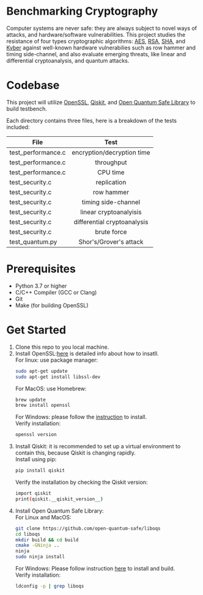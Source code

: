 # Benchmarking Cryptography
Computer systems are never safe: they are always subject to novel ways of attacks, and hardware/software vulnerabilities. This project studies
the resistance of four types cryptographic algorithms: [AES](https://en.wikipedia.org/wiki/Advanced_Encryption_Standard), [RSA](https://en.wikipedia.org/wiki/RSA_(cryptosystem)), [SHA](https://en.wikipedia.org/wiki/Secure_Hash_Algorithms), and [Kyber](https://en.wikipedia.org/wiki/Kyber) against well-known hardware vulnerabilies such as row hammer 
and timing side-channel, and also evaluate emerging threats, like linear and differential cryptoanalysis, and quantum attacks. 

# Codebase
This project will utilize [OpenSSL](https://www.openssl.org), [Qiskit](https://en.wikipedia.org/wiki/Qiskit), and [Open Quantum Safe Library](https://openquantumsafe.org) to build testbench.

Each directory contains three files, here is a breakdown of the tests included:

| File          | Test          | 
| ------------- |:-------------:| 
| test_performance.c | encryption/decryption time |
| test_performance.c | throughput                 | 
| test_performance.c | CPU time                   | 
| test_security.c    | replication                | 
| test_security.c    | row hammer                 | 
| test_security.c    | timing side-channel        | 
| test_security.c    | linear cryptoanalyisis     |
| test_security.c    | differential cryptoanalysis|
| test_security.c    | brute force                |
| test_quantum.py    | Shor's/Grover's attack     |

# Prerequisites
- Python 3.7 or higher
- C/C++ Compiler (GCC or Clang)
- Git
- Make (for building OpenSSL)

# Get Started
1. Clone this repo to you local machine.
2. Install OpenSSL:[here](https://www.openssl.org/source/) is detailed info about how to insatll.<br>
   For linux: use package manager: 
   ```bash
   sudo apt-get update
   sudo apt-get install libssl-dev
   ```
   For MacOS: use Homebrew:
   ```bash
   brew update
   brew install openssl
   ```
   For Windows: please follow the [instruction](https://www.openssl.org/source/gitrepo.html) to install.<br>
   Verify installation:
   ```bash
   openssl version
   ```
2. Install Qiskit: it is recommended to set up a virtual environment to contain this, because Qiskit is changing rapidly.<br>
   Install using pip:
   ```bash
   pip install qiskit
   ```
   Verify the installation by checking the Qiskit version:
   ```bash
   import qiskit
   print(qiskit.__qiskit_version__)
   ```
3. Install Open Quantum Safe Library:<br>
   For Linux and MacOS:
   ```bash
   git clone https://github.com/open-quantum-safe/liboqs
   cd liboqs
   mkdir build && cd build
   cmake -GNinja ..
   ninja
   sudo ninja install
   ```
   For Windows:
   Please follow instruction [here](https://github.com/open-quantum-safe/liboqs) to install and build.<br>
   Verify installation:
   ```bash
   ldconfig -p | grep liboqs
   ```
   
   
